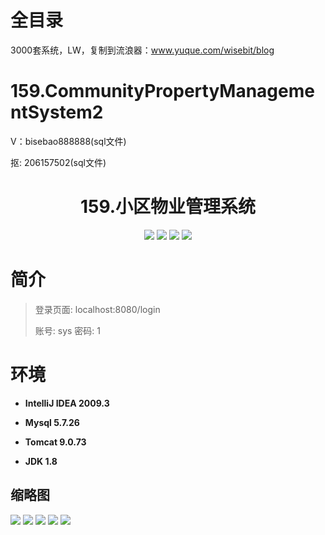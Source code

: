 # 全目录

3000套系统，LW，复制到流浪器：www.yuque.com/wisebit/blog

# 159.CommunityPropertyManagementSystem2

<p>V：bisebao888888(sql文件)</p>
<p>抠: 206157502(sql文件)</p>

<p><h1 align="center">159.小区物业管理系统</h1></p>


<p align="center">
	<img src="https://img.shields.io/badge/jdk-1.8-orange.svg"/>
    <img src="https://img.shields.io/badge/springboot-5.x-lightgrey.svg"/>
    <img src="https://img.shields.io/badge/maven-3.x-blue.svg"/>
    <img src="https://img.shields.io/badge/html-5.x-yellow.svg"/>
</p>

# 简介
>
> 
> 
> 登录页面: localhost:8080/login
> 
> 账号: sys  密码: 1





# 环境

- <b>IntelliJ IDEA 2009.3</b>

- <b>Mysql 5.7.26</b>

- <b>Tomcat 9.0.73</b>

- <b>JDK 1.8</b>




## 缩略图


![](https://bitwise.oss-cn-heyuan.aliyuncs.com/2024/9/10/bfd683a8-0a71-4585-a683-372636548005.png)
![](https://bitwise.oss-cn-heyuan.aliyuncs.com/2024/9/10/02392fd5-233e-4718-92a3-2be955e13a35.png)
![](https://bitwise.oss-cn-heyuan.aliyuncs.com/2024/9/10/7fd7fffa-103f-4044-a1eb-e16fdb5cbf86.png)
![](https://bitwise.oss-cn-heyuan.aliyuncs.com/2024/9/10/9078aced-6e79-441e-8bfb-cfbc919baee8.png)
![](https://bitwise.oss-cn-heyuan.aliyuncs.com/2024/9/10/d830ecb5-36d6-416c-a883-31a83aa4f541.png)



